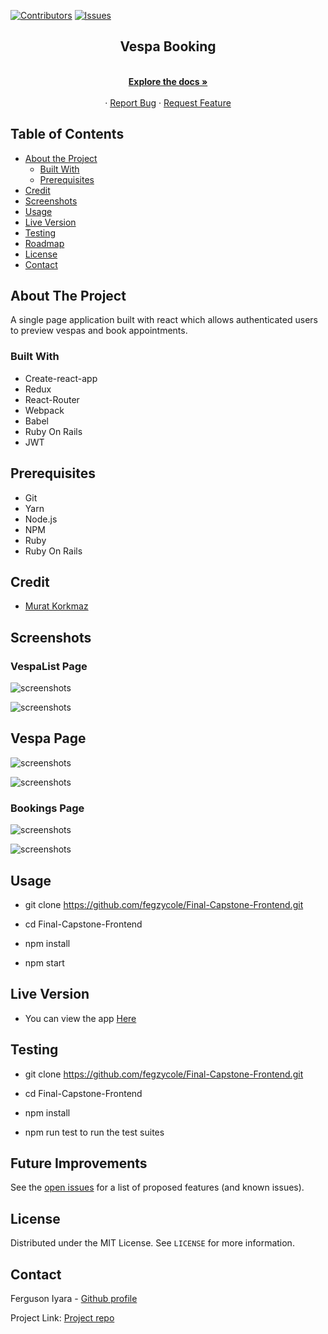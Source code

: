 [![Contributors][contributors-shield]][contributors-url]
[![Issues][issues-shield]][issues-url]
<br />
<p align="center">
 
  <h2 align="center">Vespa Booking</h2>
  <p align="center">
    <br />
    <a href="https://github.com/fegzycole/Final-Capstone-Frontend"><strong>Explore the docs »</strong></a>
    <br />
    <br />
    ·
    <a href="https://github.com/fegzycole/Final-Capstone-Frontend/issues">Report Bug</a>
    ·
    <a href="https://github.com/fegzycole/Final-Capstone-Frontend/issues">Request Feature</a>
  </p>
</p>


<!-- TABLE OF CONTENTS -->
## Table of Contents

* [About the Project](#about-the-project)
  * [Built With](#built-with)
  * [Prerequisites](#prerequisites)
* [Credit](#credit)
* [Screenshots](#screenshots)
* [Usage](#usage)
* [Live Version](#live-version)
* [Testing](#testing)
* [Roadmap](#roadmap)
* [License](#license)
* [Contact](#contact)



<!-- ABOUT THE PROJECT -->
## About The Project

A single page application built with react which allows authenticated users to preview vespas and book appointments.

### Built With

- Create-react-app
- Redux
- React-Router
- Webpack
- Babel
- Ruby On Rails
- JWT

## Prerequisites
 - Git
 - Yarn
 - Node.js
 - NPM
 - Ruby
 - Ruby On Rails


## Credit

- [Murat Korkmaz](https://www.behance.net/muratk)

## Screenshots

### VespaList Page

![screenshots](screenshots/VespaList.png)

![screenshots](screenshots/VespaListSmall.png)

## Vespa Page

![screenshots](screenshots/Vespa.png)

![screenshots](screenshots/VespaSmall.png)

### Bookings Page
![screenshots](screenshots/Bookings.png)

![screenshots](screenshots/BookingsSmall.png)


## Usage

- git clone https://github.com/fegzycole/Final-Capstone-Frontend.git

- cd Final-Capstone-Frontend

- npm install

- npm start


## Live Version

- You can view the app [Here](https://vespa-booking.herokuapp.com/)

## Testing

- git clone https://github.com/fegzycole/Final-Capstone-Frontend.git

- cd Final-Capstone-Frontend

- npm install

- npm run test to run the test suites

<!-- FUTURE IMPROVEMENTS -->
## Future Improvements

See the [open issues](https://github.com/fegzycole/Final-Capstone-Frontend/issues) for a list of proposed features (and known issues).


<!-- LICENSE -->
## License

Distributed under the MIT License. See `LICENSE` for more information.

<!-- CONTACT -->
## Contact
Ferguson Iyara - [Github profile](https://github.com/fegzycole)

Project Link: [Project repo](https://github.com/fegzycole/Final-Capstone-Frontend)

<!-- MARKDOWN LINKS & IMAGES -->
<!-- https://www.markdownguide.org/basic-syntax/#reference-style-links -->
[contributors-shield]: https://img.shields.io/badge/Contributors-1-%2300ff00
[contributors-url]: https://github.com/fegzycole/Final-Capstone-Frontend/graphs/contributors
[issues-shield]: https://img.shields.io/badge/issues-0-%2300ff00
[issues-url]: https://github.com/fegzycole/Final-Capstone-Frontend/issues/